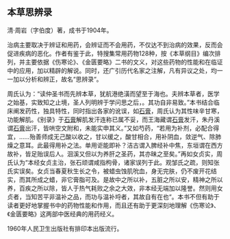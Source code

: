 ## 本草思辨录

清·周岩（字伯度）著，成书于1904年。

治病主要取决于辨证和用药，会辨证而不会用药，不仅达不到治病的效果，反而会促进疾病的恶化。作者有鉴于此，特搜集常用药物128种，按《本草纲目》编次排列，并主要依据《伤寒论》、《金匮要略》二书的文义，对这些药物的性能和在临证中的应用，加以精辟的解说。同时，还广引历代名家之注解，凡有异议之处，均一一加以分析和辨正，故名“思辨录“。

周氏认为：“读仲圣书而先辨本草，犹航港绝潢而望至于海也。夫辨本草者，医学之始基，实致知之止境，圣人列明辨于学问思之后，。其功自非易致。”本书结合临床阐发药性，独具特性，同时指出各家的讹误，如[石膏](https://www.gmzyjc.com/read/bc/bc03-0.1.1.0.0.md)，周氏认为其性味辛甘寒，功能解肌。《别录》于[石膏](https://www.gmzyjc.com/read/bc/bc03-0.1.1.0.0.md)解肌发汗连称已属不妥，而王海藏谓[石膏](https://www.gmzyjc.com/read/bc/bc03-0.1.1.0.0.md)发汗，朱丹溪谓[石膏](https://www.gmzyjc.com/read/bc/bc03-0.1.1.0.0.md)出汗，皆哄空文附和，未能实申其义。”又如芍药，“若用为补剂，必配合得宜，……殆善师成无己酸以收之，甘以缓之，酸甘相合，用补阴血，敛逆气、除肺燥之意耳。此最得用补之法。单用讵能即补？洁古谓入脾经补中焦，东垣谓在西方故补，皆足贻误后人。洄溪又但以为养肝之圣药，其亦昧之至矣。”再如女贞实，周氏认为“本经女贞主治，张石顽谓咸指枸骨，诸家误列于此。观邹氏之疏，则知张氏实误矣。女贞当春夏秋生长之令，被蜡虫蚀肌吮血，身无完肤，仍不废开花结实，而其所成之蜡，非它膏脂可及。是故中之所以补，五脏之所以安，精神之所以养，百疾之所以除，皆人于热气耗败之余之大效，非本经无端加以隆誉。然则用女贞者，当知苦平非温补之品，而功与温补埒者，其故自有在也“。本书不但有助于读者更好地掌握书中的药物性能和作用，而且还有助于更深刻地理解《伤寒论》、《金匮要略》这两部中医经典的用药经义。

1960年人民卫生出版社有排印本出版流行。
